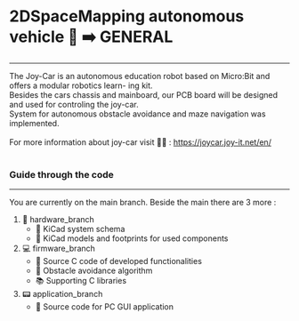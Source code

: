 # 2DSpaceMapping autonomous vehicle 🚗 ➡️ GENERAL
--------------------------

The Joy-Car is an autonomous education robot based on Micro:Bit and offers a modular robotics learn- ing kit. <br />
Besides the cars chassis and mainboard, our PCB board will be designed and used for controling the joy-car. <br />
System for autonomous obstacle avoidance and maze navigation was implemented. <br />
 <br />
For more information about joy-car visit 🏃‍♀️ : https://joycar.joy-it.net/en/
 <br />
 <br />
###  Guide through the code
--------------
You are currently on the main branch. Beside the main there are 3 more :

 1. 🔧 hardware_branch  
     - 📁 KiCad system schema
     - 📁 KiCad models and footprints for used components
 2. 💻 firmware_branch
     - 📃 Source C code of developed functionalities
     - 📃 Obstacle avoidance algorithm
     - 📚 Supporting C libraries
 4. 📟 application_branch
     - 📃 Source code for PC GUI application
